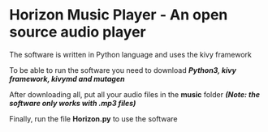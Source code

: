 # Horizon Music Player - An open source audio player

The software is written in Python language and uses the kivy framework

To be able to run the software you need to download ***Python3, kivy framework, kivymd and mutagen***

After downloading all, put all your audio files in the **music** folder 
***(Note: the software only works with .mp3 files)***

Finally, run the file **Horizon.py** to use the software
